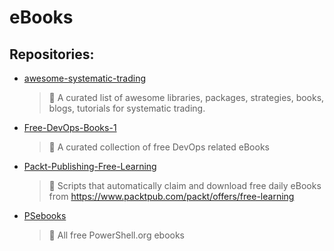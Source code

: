 # eBooks

## Repositories:
- [awesome-systematic-trading](https://github.com/Thamielis/awesome-systematic-trading)
	> :memo: A curated list of awesome libraries, packages, strategies, books, blogs, tutorials for systematic trading.
- [Free-DevOps-Books-1](https://github.com/Thamielis/Free-DevOps-Books-1)
	> :memo: A curated collection of free DevOps related eBooks
- [Packt-Publishing-Free-Learning](https://github.com/Thamielis/Packt-Publishing-Free-Learning)
	> :memo: Scripts that automatically claim and download  free daily eBooks from https://www.packtpub.com/packt/offers/free-learning
- [PSebooks](https://github.com/Thamielis/PSebooks)
	> :memo: All free PowerShell.org ebooks

